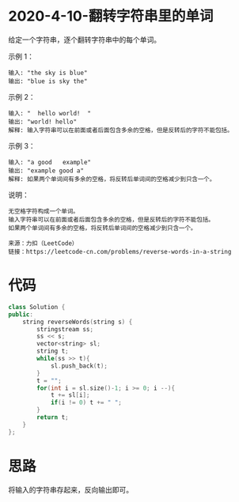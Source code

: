 # 2020-4-10-翻转字符串里的单词

给定一个字符串，逐个翻转字符串中的每个单词。

示例 1：
```
输入: "the sky is blue"
输出: "blue is sky the"
```
示例 2：
```
输入: "  hello world!  "
输出: "world! hello"
解释: 输入字符串可以在前面或者后面包含多余的空格，但是反转后的字符不能包括。
```
示例 3：
```
输入: "a good   example"
输出: "example good a"
解释: 如果两个单词间有多余的空格，将反转后单词间的空格减少到只含一个。
```
说明：
```
无空格字符构成一个单词。
输入字符串可以在前面或者后面包含多余的空格，但是反转后的字符不能包括。
如果两个单词间有多余的空格，将反转后单词间的空格减少到只含一个。
```

```
来源：力扣（LeetCode）
链接：https://leetcode-cn.com/problems/reverse-words-in-a-string
```

# 代码

```cpp
class Solution {
public:
    string reverseWords(string s) {
        stringstream ss;
        ss << s;
        vector<string> sl;
        string t;
        while(ss >> t){
            sl.push_back(t);
        }
        t = "";
        for(int i = sl.size()-1; i >= 0; i --){
            t += sl[i];
            if(i != 0) t += " ";
        }
        return t;
    }
};
```

# 思路
将输入的字符串存起来，反向输出即可。